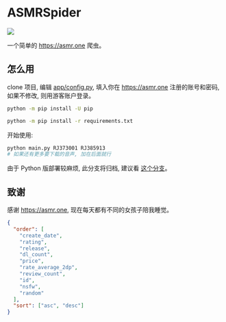 # ASMRSpider

![](https://img.shields.io/badge/python-%3E=3.9-green.svg)

一个简单的 <https://asmr.one> 爬虫。

## 怎么用

clone 项目, 编辑 [app/config.py](https://github.com/DiheChen/ASMRSpider/blob/master/app/config.py), 填入你在 <https://asmr.one> 注册的账号和密码, 如果不修改, 则用游客账户登录。

```bash
python -m pip install -U pip

python -m pip install -r requirements.txt
```

开始使用:

```bash
python main.py RJ373001 RJ385913
# 如果还有更多要下载的音声, 加在后面就行
```

由于 Python 版部署较麻烦, 此分支将归档, 建议看 [这个分支](https://github.com/DiheChen/go-asmr-spider/tree/master)。

## 致谢

感谢 <https://asmr.one>, 现在每天都有不同的女孩子陪我睡觉。

```json
{
  "order": [
    "create_date",
    "rating",
    "release",
    "dl_count",
    "price",
    "rate_average_2dp",
	"review_count",
    "id",
    "nsfw",
    "random"
  ],
  "sort": ["asc", "desc"]
}
```